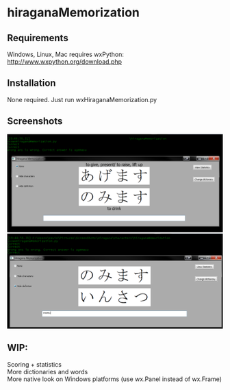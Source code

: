 hiraganaMemorization
================

Requirements
----------------
Windows, Linux, Mac requires wxPython:
http://www.wxpython.org/download.php

Installation
-------------
None required. Just run wxHiraganaMemorization.py


Screenshots
--------------
![Screenshot 0](Screenshots/S0.png?raw=true "Screenshot 0")
![Screenshot 1](Screenshots/S1.png?raw=true "Screenshot 1")

WIP:
------
Scoring + statistics  
More dictionaries and words  
More native look on Windows platforms (use wx.Panel instead of wx.Frame)  